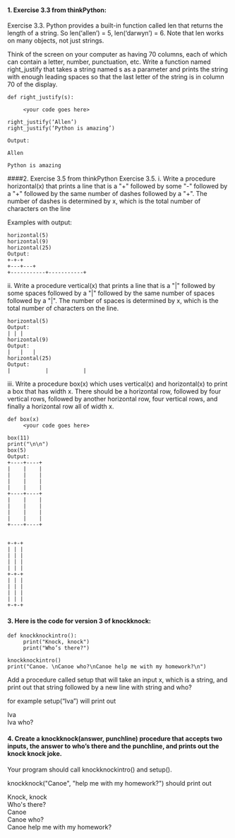 #### 1. Exercise 3.3 from thinkPython:
Exercise 3.3. Python provides a built-in function called len that returns the length of a string.
So len(‘allen’) = 5, len(‘darwyn’) = 6. Note that len works on many objects, not just strings.

Think of the screen on your computer as having 70 columns, each of which can contain a letter, number, punctuation, etc. Write a function named right_justify that takes a string named s as a parameter and prints the string with enough leading spaces so that the last letter of the string is in column 70 of the display.

```
def right_justify(s):

     <your code goes here>

right_justify(‘Allen’)
right_justify(‘Python is amazing’)

Output:
                                                                                                         Allen
                                                                                             Python is amazing
```

####2. Exercise 3.5 from thinkPython
Exercise 3.5. 
i. Write a procedure horizontal(x) that prints a line that is a "+" followed by some "-" followed by a "+" followed by the same number of dashes followed by a "+". The number of dashes is determined by x, which is the total number of characters on the line

Examples with output:
```
horizontal(5)
horizontal(9)
horizontal(25)
Output:
+-+-+
+---+---+
+-----------+-----------+
```

ii. Write a procedure vertical(x) that prints a line that is a "|" followed by some spaces followed by a "|" followed by the same number of spaces followed by a "|". The number of spaces is determined by x, which is the total number of characters on the line.
```
horizontal(5)
Output:
| | |
horizontal(9)
Output:
|   |   |
horizontal(25)
Output:
|           |           |
```

iii. Write a procedure box(x) which uses vertical(x) and horizontal(x) to print a box that has width x. There should be a horizontal row, followed by four vertical rows, followed by another horizontal row, four vertical rows, and finally a horizontal row all of width x. 

```
def box(x)
     <your code goes here>
     
box(11)
print("\n\n")
box(5)
Output:
+----+----+
|    |    |
|    |    |
|    |    |
|    |    |
+----+----+
|    |    |
|    |    |
|    |    |
|    |    |
+----+----+


+-+-+
| | |
| | |
| | |
| | |
+-+-+
| | |
| | |
| | |
| | |
+-+-+
```

#### 3. Here is the code for version 3 of knockknock:
```
def knockknockintro():
     print("Knock, knock")
     print("Who’s there?")

knockknockintro()
print("Canoe. \nCanoe who?\nCanoe help me with my homework?\n")
```

Add a procedure called setup that will take an input x, which is a string, and print out that string followed by a 
new line with string and who?

for example  setup(“Iva”)  will print out

Iva
<br>
Iva who?

#### 4. Create a knockknock(answer, punchline) procedure that accepts two inputs, the answer to who’s there and the punchline, and prints out the knock knock joke. 

Your program should call knockknockintro() and setup().

knockknock("Canoe", "help me with my homework?") should print out

Knock, knock
<br>
Who's there?
<br>
Canoe
<br>
Canoe who?
<br>
Canoe help me with my homework?
